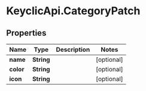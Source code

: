 # KeyclicApi.CategoryPatch

## Properties
Name | Type | Description | Notes
------------ | ------------- | ------------- | -------------
**name** | **String** |  | [optional] 
**color** | **String** |  | [optional] 
**icon** | **String** |  | [optional] 


